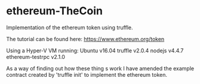 # ethereum-TheCoin

Implementation of the ethereum token using truffle.

The tutorial can be found here: https://www.ethereum.org/token

Using a Hyper-V VM running:
        Ubuntu v16.04
        truffle v2.0.4
        nodejs v4.4.7
        ethereum-testrpc v2.1.0
        
As a way of finding out how these thing s work I have amended the example contract created by 'truffle init' to implement the ethereum token.

